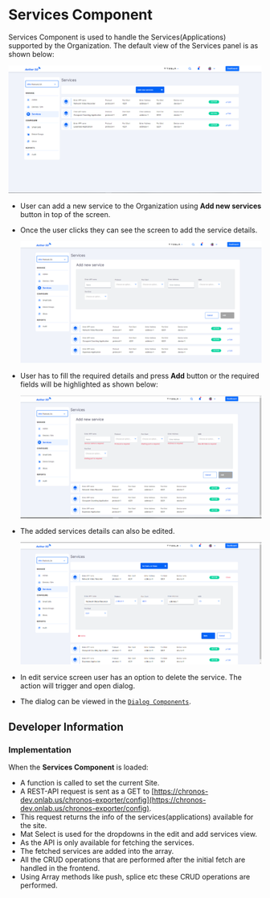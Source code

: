 # Services Component

Services Component is used to handle the Services(Applications) supported by the Organization. The default view of the Services panel is as shown below:

![Services Panel](images/services.png)

- User can add a new service to the Organization using **Add new services** button in top of the screen.
- Once the user clicks they can see the screen to add the service details.

  ![Add Service](images/services-add.png)

- User has to fill the required details and press **Add** button or the required fields will be highlighted as shown below:

  ![Add Service Error](images/services-add-error.png)

- The added services details can also be edited.

  ![Edit Service](images/services-edit.png)

- In edit service screen user has an option to delete the service. The action will trigger and open dialog.
- The dialog can be viewed in the [`Dialog Components`](/src/app/Modules/settings/dialogs/dialogs.md).

## Developer Information

### Implementation

When the **Services Component** is loaded:

- A function is called to set the current Site.
- A REST-API request is sent as a GET to [https://chronos-dev.onlab.us/chronos-exporter/config](https://chronos-dev.onlab.us/chronos-exporter/config).
- This request returns the info of the services(applications) available for the site.
- Mat Select is used for the dropdowns in the edit and add services view.
- As the API is only available for fetching the services.
- The fetched services are added into the array.
- All the CRUD operations that are performed after the initial fetch are handled in the frontend.
- Using Array methods like push, splice etc these CRUD operations are performed.
